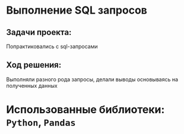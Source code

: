 # Выполнение SQL запросов

## Задачи проекта:
Попрактиковались с sql-запросами

## Ход решения:
Выполняли разного рода запросы, делали выводы основываясь на полученных данных

# Использованные библиотеки: `Python`, `Pandas`
